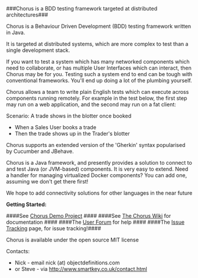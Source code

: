 ###Chorus is a BDD testing framework targeted at distributed architectures###

Chorus is a Behaviour Driven Development (BDD) testing framework written in Java.

It is targeted at distributed systems, which are more complex to test than a single development stack. 

If you want to test a system which has many networked components which need to collaborate, or has multiple User Interfaces which can interact, then Chorus may be for you. Testing such a system end to end can be tough with conventional frameworks. You'll end up doing a lot of the plumbing yourself.

Chorus allows a team to write plain English tests which can execute across components running remotely. 
For example in the test below, the first step may run on a web application, and the second may run on a fat client:

Scenario: A trade shows in the blotter once booked  
- When a Sales User books a trade  
- Then the trade shows up in the Trader's blotter

Chorus supports an extended version of the 'Gherkin' syntax popularised by Cucumber and JBehave.

Chorus is a Java framework, and presently provides a solution to connect to and test Java (or JVM-based) components.
It is very easy to extend. 
Need a handler for managing virtualized Docker components? You can add one, assuming we don't get there first!

We hope to add connectivity solutions for other languages in the near future

**Getting Started:**

####See [Chorus Demo Project](https://github.com/Chorus-bdd/Chorus-demo) ####
####See [The Chorus Wiki](http://github.com/Chorus-bdd/Chorus/wiki) for documentation ####
####The [User Forum](http://forum.chorusbdd.org/) for help ####
####The [Issue Tracking](https://github.com/Chorus-bdd/Chorus/issues?state=open) page, for issue tracking!####

Chorus is available under the open source MIT license

Contacts:  
 * Nick - email nick (at) objectdefinitions.com  
 * or Steve - via http://www.smartkey.co.uk/contact.html

